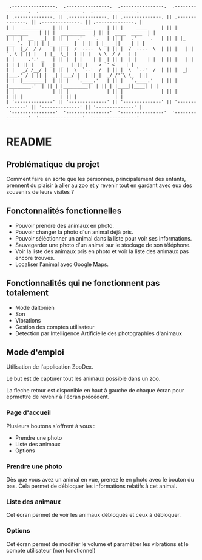 
```
 .----------------.  .----------------.  .----------------.  .----------------.  .----------------.  .----------------. 
| .--------------. || .--------------. || .--------------. || .--------------. || .--------------. || .--------------. |
| |   ________   | || |     ____     | || |     ____     | || |  ________    | || |  _________   | || |  ____  ____  | |
| |  |  __   _|  | || |   .'    `.   | || |   .'    `.   | || | |_   ___ `.  | || | |_   ___  |  | || | |_  _||_  _| | |
| |  |_/  / /    | || |  /  .--.  \  | || |  /  .--.  \  | || |   | |   `. \ | || |   | |_  \_|  | || |   \ \  / /   | |
| |     .'.' _   | || |  | |    | |  | || |  | |    | |  | || |   | |    | | | || |   |  _|  _   | || |    > `' <    | |
| |   _/ /__/ |  | || |  \  `--'  /  | || |  \  `--'  /  | || |  _| |___.' / | || |  _| |___/ |  | || |  _/ /'`\ \_  | |
| |  |________|  | || |   `.____.'   | || |   `.____.'   | || | |________.'  | || | |_________|  | || | |____||____| | |
| |              | || |              | || |              | || |              | || |              | || |              | |
| '--------------' || '--------------' || '--------------' || '--------------' || '--------------' || '--------------' |
 '----------------'  '----------------'  '----------------'  '----------------'  '----------------'  '----------------' 
```

# README

## Problématique du projet

Comment faire en sorte que les personnes, principalement des enfants, prennent du plaisir à aller au zoo et y revenir tout en gardant avec eux des souvenirs de leurs visites ?

## Fonctonnalités fonctionnelles

- Pouvoir prendre des animaux en photo.
- Pouvoir changer la photo d'un animal déjà pris.
- Pouvoir séléctionner un animal dans la liste pour voir ses informations.
- Sauvegarder une photo d'un animal sur le stockage de son téléphone.
- Voir la liste des animaux pris en photo et voir la liste des animaux pas encore trouvés.
- Localiser l'animal avec Google Maps.

## Fonctionnalités qui ne fonctionnent pas totalement

- Mode daltonien
- Son
- Vibrations
- Gestion des comptes utilisateur
- Detection par Intelligence Artificielle des photographies d'animaux

## Mode d'emploi

Utilisation de l'application ZooDex.

Le but est de capturer tout les animaux possible dans un zoo.

La fleche retour est disponible en haut à gauche de chaque écran pour eprmettre de revenir à l'écran précédent.

### Page d'accueil

Plusieurs boutons s'offrent à vous :
* Prendre une photo 
* Liste des animaux
* Options

### Prendre une photo

Dès que vous avez un animal en vue, prenez le en photo avec le bouton du bas.
Cela permet de débloquer les informations relatifs à cet animal.

### Liste des animaux

Cet écran permet de voir les animaux débloqués et ceux à débloquer.

### Options

Cet écran permet de modifier le volume et paramêtrer les vibrations et le compte utilisateur (non fonctionnel)
